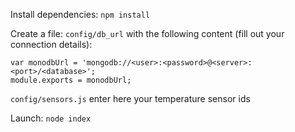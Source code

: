 
Install dependencies: `npm install`

Create a file:
`config/db_url` with the following content (fill out your connection details):
```
var monodbUrl = 'mongodb://<user>:<password>@<server>:<port>/<database>';
module.exports = monodbUrl;
```

`config/sensors.js` enter here your temperature sensor ids

Launch: `node index`